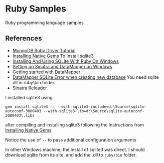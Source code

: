 # Ruby SamplesRuby programming language samples## References- [MongoDB Ruby Driver Tutorial](https://github.com/mongodb/mongo-ruby-driver/wiki/Tutorial)- [Installing Native Gems](http://rubyonwindowsguides.github.io/book/ch02-05.html) To Install sqlite3- [Installing And Using SQLite With Ruby On Windows](http://www.skorks.com/2009/08/installing-and-using-sqlite-with-ruby-on-windows/)- [Setting up Sinatra and DataMapper on Windows](http://blog.dudeblake.com/2010/05/setting-up-sinatra-and-datamapper-on.html)- [Getting started with DataMapper](http://datamapper.org/getting-started.html)- [DataMapper SQLite Error when creating new database](http://stackoverflow.com/questions/14002921/datamapper-sqlite-error-when-creating-new-database) You need sqlite dll in ruby\bin folder.- [Sinatra Reloader](http://www.sinatrarb.com/contrib/reloader)I installed sqlite3 using```gem install sqlite3 -- --with-sqlite3-include=d:\Source\sqlite-autoconf-3080403 --with-sqlite3-lib=d:\Source\sqlite-autoconf-3080403\.libs```after compiling and installing sqlite3 following the instructions from [Installing Native Gems](http://rubyonwindowsguides.github.io/book/ch02-05.html)Notice the use of `--` to pass additional configuration argumentsIn other Windows machine, the install of sqlite3 was direct. I should download sqlite from its site, and add the .dll to `ruby/bin` folder.